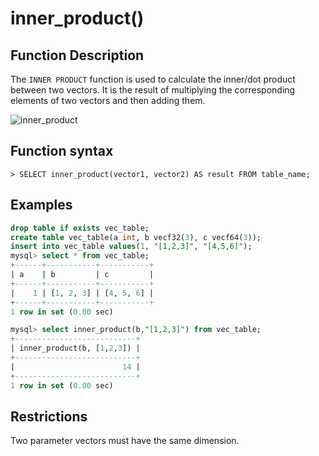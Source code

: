 # **inner_product()**

## **Function Description**

The `INNER PRODUCT` function is used to calculate the inner/dot product between two vectors. It is the result of multiplying the corresponding elements of two vectors and then adding them.

![inner_product](https://community-shared-data-1308875761.cos.ap-beijing.myqcloud.com/artwork/docs/reference/vector/inner_product.png?raw=true)

## **Function syntax**

```
> SELECT inner_product(vector1, vector2) AS result FROM table_name;
```

## **Examples**

```sql
drop table if exists vec_table;
create table vec_table(a int, b vecf32(3), c vecf64(3));
insert into vec_table values(1, "[1,2,3]", "[4,5,6]");
mysql> select * from vec_table;
+------+-----------+-----------+
| a    | b         | c         |
+------+-----------+-----------+
|    1 | [1, 2, 3] | [4, 5, 6] |
+------+-----------+-----------+
1 row in set (0.00 sec)

mysql> select inner_product(b,"[1,2,3]") from vec_table;
+---------------------------+
| inner_product(b, [1,2,3]) |
+---------------------------+
|                        14 |
+---------------------------+
1 row in set (0.00 sec)
```

## **Restrictions**

Two parameter vectors must have the same dimension.
